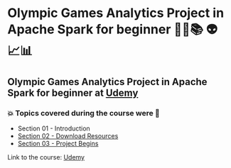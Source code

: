 # Olympic Games Analytics Project in Apache Spark for beginner 🧑‍💻📚 :alien: :chart_with_upwards_trend::bar_chart:
## Olympic Games Analytics Project in Apache Spark for beginner at [Udemy](https://www.udemy.com/course/olympic-games-analytics-project-in-apache-spark-for-beginner/)
### :boom: Topics covered during the course were :rocket:
- Section 01 - Introduction
- [Section 02 - Download Resources](https://github.com/romulovieira777/Olympic_Games_Analytics_Project_in_Apache_Spark_for_Beginner/tree/main/Section_02_Download_Resources)
- [Section 03 - Project Begins](https://github.com/romulovieira777/Olympic_Games_Analytics_Project_in_Apache_Spark_for_Beginner/tree/main/Section_03_Project_Begins)

Link to the course: [Udemy](https://www.udemy.com/course/olympic-games-analytics-project-in-apache-spark-for-beginner/)
